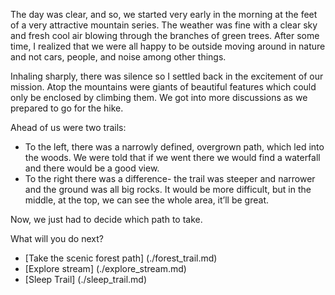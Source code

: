 The day was clear, and so, we started very early in the morning at the feet of a very attractive mountain series. The weather was fine with a clear sky and fresh cool air blowing through the branches of green trees. After some time, I realized that we were all happy to be outside moving around in nature and not cars, people, and noise among other things. 
 
 Inhaling sharply, there was silence so I settled back in the excitement of our mission. Atop the mountains were giants of beautiful features which could only be enclosed by climbing them. We got into more discussions as we prepared to go for the hike. 
 
 Ahead of us were two trails:
 
 - To the left, there was a narrowly defined, overgrown path, which led into the woods. We were told that if we went there we would find a waterfall and there would be a good view.
 - To the right there was a difference- the trail was steeper and narrower and the ground was all big rocks. It would be more difficult, but in the middle, at the top, we can see the whole area, it’ll be great. 
 
 Now, we just had to decide which path to take.

What will you do next?

- [Take the scenic forest path] (./forest_trail.md)
- [Explore stream] (./explore_stream.md)
- [Sleep Trail] (./sleep_trail.md)
